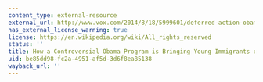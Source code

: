 ```yaml
---
content_type: external-resource
external_url: http://www.vox.com/2014/8/18/5999601/deferred-action-obama-immigration-daca
has_external_license_warning: true
license: https://en.wikipedia.org/wiki/All_rights_reserved
status: ''
title: How a Controversial Obama Program is Bringing Young Immigrants out of the Shadows
uid: be85dd98-fc2a-4951-af5d-3d6f8ea85138
wayback_url: ''
---
```


